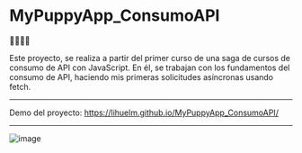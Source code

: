 # MyPuppyApp_ConsumoAPI
🐶🐩🐕‍🦺

Este proyecto, se realiza a partir del primer curso de una saga de cursos de consumo de API con JavaScript. En él, se trabajan con los fundamentos del consumo de API, haciendo mis primeras solicitudes asíncronas usando fetch. 

------------

Demo del proyecto: https://lihuelm.github.io/MyPuppyApp_ConsumoAPI/

------------

![image](https://user-images.githubusercontent.com/110037132/212072017-e3c1630b-b8f7-439f-b47e-ff9bbd940cbd.png)

